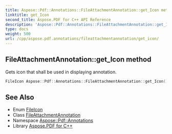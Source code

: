 ```yaml
---
title: Aspose::Pdf::Annotations::FileAttachmentAnnotation::get_Icon method
linktitle: get_Icon
second_title: Aspose.PDF for C++ API Reference
description: 'Aspose::Pdf::Annotations::FileAttachmentAnnotation::get_Icon method. Gets icon that shall be used in displaying annotation in C++.'
type: docs
weight: 500
url: /cpp/aspose.pdf.annotations/fileattachmentannotation/get_icon/
---
```

## FileAttachmentAnnotation::get_Icon method


Gets icon that shall be used in displaying annotation.

```cpp
FileIcon Aspose::Pdf::Annotations::FileAttachmentAnnotation::get_Icon()
```

## See Also

* Enum [FileIcon](../../fileicon/)
* Class [FileAttachmentAnnotation](../)
* Namespace [Aspose::Pdf::Annotations](../../)
* Library [Aspose.PDF for C++](../../../)
